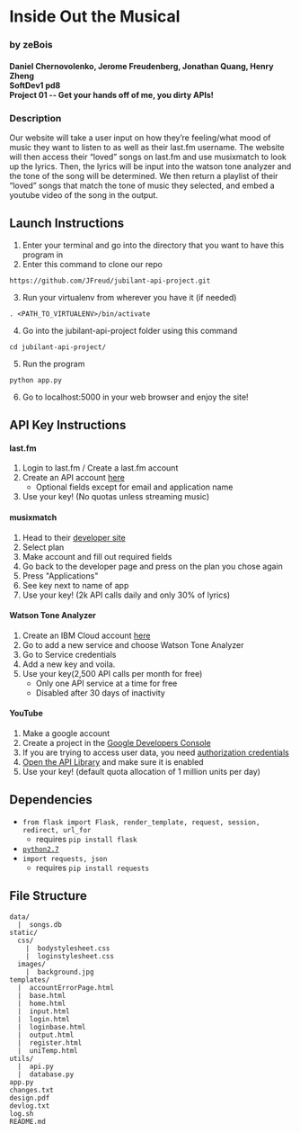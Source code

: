 # Inside Out the Musical
### by zeBois
#### Daniel Chernovolenko, Jerome Freudenberg, Jonathan Quang, Henry Zheng<br>SoftDev1 pd8<br>Project 01 -- Get your hands off of me, you dirty APIs!

### Description

Our website will take a user input on how they’re feeling/what mood of music they want to listen to as well as their last.fm username. The website will then access their “loved” songs on last.fm and use musixmatch to look up the lyrics. Then, the lyrics will be input into the watson tone analyzer and the tone of the song will be determined. We then return a playlist of their “loved” songs that match the tone of music they selected, and embed a youtube video of the song in the output.

## Launch Instructions

1. Enter your terminal and go into the directory that you want to have this program in
2. Enter this command to clone our repo
```
https://github.com/JFreud/jubilant-api-project.git
```
3. Run your virtualenv from wherever you have it (if needed)
```
. <PATH_TO_VIRTUALENV>/bin/activate
```
4. Go into the jubilant-api-project folder using this command
```
cd jubilant-api-project/
```
5. Run the program
```
python app.py
```
6. Go to localhost:5000 in your web browser and enjoy the site!


## API Key Instructions

#### last.fm
1. Login to last.fm / Create a last.fm account
1. Create an API account [here](https://www.last.fm/api/account/create)
    * Optional fields except for email and application name
2. Use your key! (No quotas unless streaming music)
#### musixmatch
1. Head to their [developer site](https://developer.musixmatch.com/plans)
2. Select plan
3. Make account and fill out required fields
4. Go back to the developer page and press on the plan you chose again
5. Press "Applications"
6. See key next to name of app
5. Use your key! (2k API calls daily and only 30% of lyrics)
#### Watson Tone Analyzer
1. Create an IBM Cloud account [here](https://console.bluemix.net/registration/?target=%2Fdeveloper%2Fwatson%2Fcreate-project%3Fservices%3Dtone_analyzer%26hideTours%3Dtrue&cm_mmc%3DOSocial_Tumblr-_-Watson%2BCore_Watson%2BCore%2B-%2BPlatform-_-WW_WW-_-wdc-ref%26cm_mmc%3DOSocial_Tumblr-_-Watson%2BCore_Watson%2BCore%2B-%2BPlatform-_-WW_WW-_-wdc-ref%26cm_mmca1%3D000000OF%26cm_mmca2%3D10000409&cm_mc_uid=85682610252115107975529&cm_mc_sid_50200000=1511628693&cm_mc_sid_52640000=1511628693)
2. Go to add a new service and choose Watson Tone Analyzer
3. Go to Service credentials
4. Add a new key and voila.
5. Use your key(2,500 API calls per month for free)
    * Only one API service at a time for free
    * Disabled after 30 days of inactivity
#### YouTube
1. Make a google account
2. Create a project in the [Google Developers Console](https://console.developers.google.com)
3. If you are trying to access user data, you need [authorization credentials](https://developers.google.com/youtube/registering_an_application)
4. [Open the API Library](https://console.developers.google.com/apis/library?project=_) and make sure it is enabled
5. Use your key! (default quota allocation of 1 million units per day)

## Dependencies
* `from flask import Flask, render_template, request, session, redirect, url_for`
  * requires `pip install flask`
* [`python2.7`](https://www.python.org/download/releases/2.7/)
* `import requests, json`
  * requires `pip install requests`

## File Structure
```
data/
  |  songs.db
static/
  css/
    |  bodystylesheet.css
    |  loginstylesheet.css
  images/
    |  background.jpg
templates/
  |  accountErrorPage.html
  |  base.html
  |  home.html
  |  input.html
  |  login.html
  |  loginbase.html
  |  output.html
  |  register.html
  |  uniTemp.html
utils/
  |  api.py
  |  database.py
app.py
changes.txt
design.pdf
devlog.txt
log.sh
README.md
```
